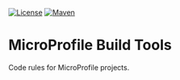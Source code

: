 [![License](https://img.shields.io/github/license/smallrye/smallrye-config.svg)](http://www.apache.org/licenses/LICENSE-2.0)
[![Maven](https://img.shields.io/maven-central/v/org.eclipse.microprofile/microprofile-build-tools?color=green)](https://search.maven.org/artifact/org.eclipse.microprofile/microprofile-build-tools)

# MicroProfile Build Tools

Code rules for MicroProfile projects.
